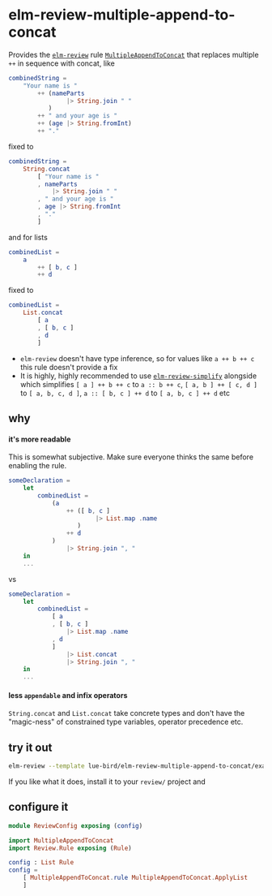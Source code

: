 # elm-review-multiple-append-to-concat

Provides the [`elm-review`](https://package.elm-lang.org/packages/jfmengels/elm-review/latest/) rule
[`MultipleAppendToConcat`](https://package.elm-lang.org/packages/lue-bird/elm-review-multiple-append-to-concat/1.0.0/MultipleAppendToConcat)
that replaces multiple `++` in sequence with concat, like

```elm
combinedString =
    "Your name is "
        ++ (nameParts
                |> String.join " "
           )
        ++ " and your age is "
        ++ (age |> String.fromInt)
        ++ "."
```
fixed to
```elm
combinedString =
    String.concat
        [ "Your name is "
        , nameParts
            |> String.join " "
        , " and your age is "
        , age |> String.fromInt
        , "."
        ]
```

and for lists

```elm
combinedList =
    a
        ++ [ b, c ]
        ++ d
```
fixed to
```elm
combinedList =
    List.concat
        [ a
        , [ b, c ]
        , d
        ]
```

  - `elm-review` doesn't have type inference, so for values like `a ++ b ++ c` this rule doesn't provide a fix
  - It is highly, highly recommended to use [`elm-review-simplify`](https://dark.elm.dmy.fr/packages/jfmengels/elm-review-simplify/latest/) alongside which simplifies
    `[ a ] ++ b ++ c` to `a :: b ++ c`,
    `[ a, b ] ++ [ c, d ]` to `[ a, b, c, d ]`,
    `a :: [ b, c ] ++ d` to `[ a, b, c ] ++ d` etc

## why

#### it's more readable

This is somewhat subjective. Make sure everyone thinks the same before enabling the rule.

```elm
someDeclaration =
    let
        combinedList =
            (a
                ++ ([ b, c ]
                        |> List.map .name
                   )
                ++ d
            )
                |> String.join ", "
    in
    ...
```
vs
```elm
someDeclaration =
    let
        combinedList =
            [ a
            , [ b, c ]
                |> List.map .name
            , d
            ]
                |> List.concat
                |> String.join ", "
    in
    ...
```

#### less `appendable` and infix operators
`String.concat` and `List.concat` take concrete types and don't have the "magic-ness" of constrained type variables, operator precedence etc.


## try it out

```bash
elm-review --template lue-bird/elm-review-multiple-append-to-concat/example
```

If you like what it does, install it to your `review/` project and

## configure it

```elm
module ReviewConfig exposing (config)

import MultipleAppendToConcat
import Review.Rule exposing (Rule)

config : List Rule
config =
    [ MultipleAppendToConcat.rule MultipleAppendToConcat.ApplyList
    ]
```
